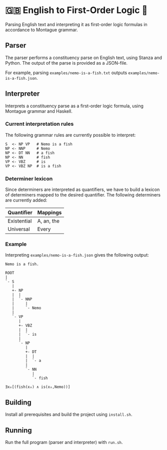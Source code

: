# 🇬🇧 English to First-Order Logic 💫

Parsing English text and interpreting it as first-order logic formulas in accordance to Montague grammar.

## Parser

The parser performs a constituency parse on English text, using Stanza and Python. The output of the parse is provided as a JSON-file.

For example, parsing `examples/nemo-is-a-fish.txt` outputs `examples/nemo-is-a-fish.json`.

## Interpreter

Interprets a constituency parse as a first-order logic formula, using Montague grammar and Haskell.

### Current interpretation rules

The following grammar rules are currently possible to interpret:

```
S  <- NP VP   # Nemo is a fish
NP <- NNP     # Nemo
NP <- DT NN   # a fish
NP <- NN      # fish
VP <- VBZ     # is
VP <- VBZ NP  # is a fish
```

### Determiner lexicon

Since determiners are interpreted as quantifiers, we have to build a lexicon of determiners mapped to the desired quantifier. The following determiners are currently added:

| Quantifier  | Mappings   |
|-------------|------------|
| Existential | A, an, the |
| Universal   | Every      |

### Example

Interpreting `examples/nemo-is-a-fish.json` gives the following output:

```
Nemo is a fish.

ROOT
|
`- S
   |
   +- NP
   |  |
   |  `- NNP
   |     |
   |     `- Nemo
   |
   `- VP
      |
      +- VBZ
      |  |
      |  `- is
      |
      `- NP
         |
         +- DT
         |  |
         |  `- a
         |
         `- NN
            |
            `- fish

∃x₀[(fish(x₀) ∧ is(x₀,Nemo))]
```

## Building

Install all prerequisites and build the project using `install.sh`.

## Running

Run the full program (parser and interpreter) with `run.sh`.
